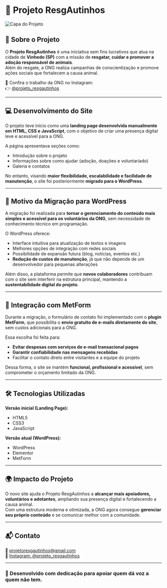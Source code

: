 # 🐾 Projeto ResgAutinhos

![Capa do Projeto](https://i.imgur.com/xxxxxxxx.png) <!-- (opcional: substituir por imagem real se quiser) -->

## 🌟 Sobre o Projeto

O **Projeto ResgAutinhos** é uma iniciativa sem fins lucrativos que atua na cidade de **Vinhedo (SP)** com a missão de **resgatar, cuidar e promover a adoção responsável de animais**.  
Além do resgate, a ONG realiza campanhas de conscientização e promove ações sociais que fortalecem a causa animal.

📸 Confira o trabalho da ONG no Instagram:  
👉 [@projeto_resgautinhos](https://www.instagram.com/projeto_resgautinhos)

---

## 💻 Desenvolvimento do Site

O projeto teve início como uma **landing page desenvolvida manualmente em HTML, CSS e JavaScript**, com o objetivo de criar uma presença digital leve e acessível para a ONG.

A página apresentava seções como:
- Introdução sobre o projeto  
- Informações sobre como ajudar (adoção, doações e voluntariado)  
- Galeria e contatos  

No entanto, visando **maior flexibilidade, escalabilidade e facilidade de manutenção**, o site foi posteriormente **migrado para o WordPress**.

---

## 🔁 Motivo da Migração para WordPress

A migração foi realizada para **tornar o gerenciamento do conteúdo mais simples e acessível para os voluntários da ONG**, sem necessidade de conhecimento técnico em programação.

O WordPress oferece:
- Interface intuitiva para atualização de textos e imagens  
- Melhores opções de integração com redes sociais  
- Possibilidade de expansão futura (blog, notícias, eventos etc.)  
- **Redução de custos de manutenção**, já que não depende de um desenvolvedor para pequenas alterações

Além disso, a plataforma permite que **novos colaboradores** contribuam com o site sem interferir na estrutura principal, mantendo a **sustentabilidade digital do projeto**.

---

## 💌 Integração com MetForm

Durante a migração, o formulário de contato foi implementado com o **plugin MetForm**, que possibilita o **envio gratuito de e-mails diretamente do site**, sem custos adicionais para a ONG.

Essa escolha foi feita para:
- **Evitar despesas com serviços de e-mail transacional pagos**  
- **Garantir confiabilidade nas mensagens recebidas**  
- Facilitar o contato direto entre visitantes e a equipe do projeto  

Dessa forma, o site se mantém **funcional, profissional e acessível**, sem comprometer o orçamento limitado da ONG.

---

## 🛠️ Tecnologias Utilizadas

**Versão inicial (Landing Page):**
- HTML5  
- CSS3  
- JavaScript  

**Versão atual (WordPress):**
- WordPress  
- Elementor  
- MetForm  

---

## 🌍 Impacto do Projeto

O novo site ajuda o Projeto ResgAutinhos a **alcançar mais apoiadores, voluntários e adotantes**, ampliando sua presença digital e fortalecendo a causa animal.  
Com uma estrutura moderna e otimizada, a ONG agora consegue **gerenciar seu próprio conteúdo** e se comunicar melhor com a comunidade.

---

## 📬 Contato

📧 [projetoresgautinhos@gmail.com](mailto:projetoresgautinhos@gmail.com)  
📸 [Instagram: @projeto_resgautinhos](https://www.instagram.com/projeto_resgautinhos)  

---

### 💖 Desenvolvido com dedicação para apoiar quem dá voz a quem não tem.
